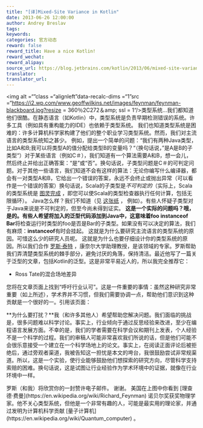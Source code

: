 ```yaml
---
title: "[译]Mixed-Site Variance in Kotlin"
date: 2013-06-26 12:00:00
author: Andrey Breslav
tags:
keywords:
categories: 官方动态
reward: false
reward_title: Have a nice Kotlin!
reward_wechat:
reward_alipay:
source_url: https://blog.jetbrains.com/kotlin/2013/06/mixed-site-variance-in-kotlin/
translator:
translator_url:
---
```


<img alt =“”class =“alignleft”data-recalc-dims =“1”src =“https://i2.wp.com/www.geoffwilkins.net/images/feynman/feynman-blackboard.jpg?resize = 360％2C272＆amp; ssl = 1“/>类型系统...我们都知道他们很酷。在静态语言（如Kotlin）中，类型系统是负责早期检测错误的系统。许多工具（例如具有重构能力的IDE）也依赖于类型系统。
我们也知道类型系统是困难的：许多计算机科学家构建了他们的整个职业学习类型系统。然而，我们对主流语言的类型系统知之甚少。<span id =“more-1112”> </span>
例如，提出一个简单的问题：“我们有两种Java类型，比如A和B;我可以将类型A的值分配给类型B的变量吗？“（换句话说，”是A是B的子类型“）对于某些语言（例如C＃），我们知道有一个算法需要A和B，想一会儿，然后终止并给出正确答案：“是”或“否”。换句话说，子类型问题是C＃的可判定问题。对于其他一些语言，我们知道不会有这样的算法：无论你编写什么编译器，都会有一对类型A和B，它给出一个错误的答案，永远不会终止或抛出异常（可以看作是一个错误的答案）换句话说，Scala的子类型是*不可判定的*（实际上，Scala的类型系统是 [图灵完成](http://michid.wordpress.com/2010/01/29/scala-type-level-encoding-of-the-ski-calculus/) ，即您可以使Scala的类型检查器执行任何计算，包括无限循环）。
Java怎么样？我们不知道（见 [这张纸](http://www.cs.cornell.edu/~ross/publications/tamewild/) ， 例如）。有些人怀疑子类型对于Java来说是不可判定的，但至今尚未得到证实。 **这是一个实际的问题吗？**哦，是的。有些人希望将加入的泛型代码添加到Java中，这意味着**foo instanceof Bar**将检查运行时类型的foo是否是Bar的子类型。如果没有可以决定的算法，我们有麻烦：**instanceof**有时会挂起。
这就是为什么要研究主流语言的类型系统的原因。可惜这么少的研究人员呢。
这就是为什么也要仔细设计你的类型系统的原因。所以我们合作 [罗斯·泰特](http://www.cs.cornell.edu/~ross/) ，康奈尔大学助理教授，是该领域的专家。罗斯帮助我们弄清楚类型系统的棘手部分，避免讨厌的角落，保持清洁。最近他写了一篇关于泛型的文章，包括Kotlin的泛型。这是非常平易近人的，所以我完全推荐它：

* Ross Tate的混合场地差异

您将在文章页面上找到“呼吁行业认可”。这是一件重要的事情：虽然这种研究非常重要（如上所述），学术界并不习惯，但我们需要协调一点，帮助他们意识到这种贡献是一个很好的一。引用该页面：
<p> **为什么要打扰？**我（和许多其他人）希望帮助您解决问题。我们面临的挑战是，很多问题难以科学讨论。事实上，行业倾向于通过反思经验来改进，至少在编程语言发展方面。不幸的是，我们的学者需要在科学会议和期刊上发表，个人经验不是一个科学的过程。我们的审稿人可能非常喜欢我们所说的话，但是他们可能不会很乐意接受一个建立在一个科学场地上的论文。事实上，在阅读正面评论后被拒绝后，通过旁观者渠道，我被告知这一担忧是本文的垮台，我很鼓励尝试非常规渠道。所以，这是一个实验，使行业能够鼓励他们想探索的研究方向，尽管科学支持索赔的困难。换句话说，这是试图让行业经验作为学术环境中的证据，就像在行业环境中一样。</p>
罗斯（和我）将欣赏你的一封赞许电子邮件。
谢谢。
美国在上图中你看到 [理查德·费曼](https://en.wikipedia.org/wiki/Richard_Feynman) 诺贝尔奖获奖物理学家。他不关心类型系统，但他是一个非常有趣的人，可能是最实用的理论家，并通过发明为计算机科学贡献 [量子计算机](https://en.wikipedia.org/wiki/Quantum_computer) 。
